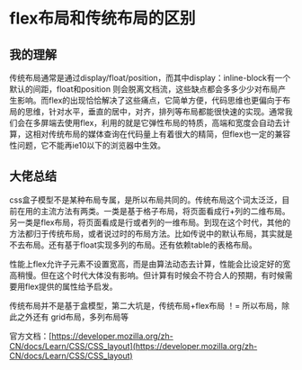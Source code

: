 # flex布局和传统布局的区别

## 我的理解

传统布局通常是通过display/float/position，而其中display：inline-block有一个默认的间距，float和position 则会脱离文档流，这些缺点都会多多少少对布局产生影响。而flex的出现恰恰解决了这些痛点，它简单方便，代码思维也更偏向于布局的思维，针对水平，垂直的居中，对齐，排列等布局都能很快速的实现。通常我们会在多屏端去使用flex，利用的就是它弹性布局的特质，高端和宽度会自动去计算，这相对传统布局的媒体查询在代码量上有着很大的精简，但flex也一定的兼容性问题，它不能再ie10以下的浏览器中生效。

## 大佬总结

css盒子模型不是某种布局专属，是所以布局共同的。传统布局这个词太泛泛，目前在用的主流方法有两类。一类是基于格子布局，将页面看成行+列的二维布局。另一类是flex布局，将页面看成是行或者列的一维布局。到现在这个时代，其他的方法都归于传统布局，或者说过时的布局方法。比如传说中的默认布局，其实就是不去布局。还有基于float实现多列的布局。还有依赖table的表格布局。

性能上flex允许子元素不设置宽高，而是由算法动态去计算，性能会比设定好的宽高稍慢。但在这个时代大体没有影响。但计算有时候会不符合人的预期，有时候需要用flex提供的属性给予启发。

传统布局并不是基于盒模型，第二大坑是，传统布局+flex布局 ！= 所以布局，除此之外还有 grid布局，多列布局等

官方文档：[https://developer.mozilla.org/zh-CN/docs/Learn/CSS/CSS_layout](https://developer.mozilla.org/zh-CN/docs/Learn/CSS/CSS_layout)